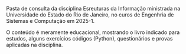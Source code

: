 Pasta de consulta da disciplina Esreuturas da Informação ministrada na Universidade do Estado do Rio de Janeiro, no curos de Engenhria de Sistemas e Computação em 2025-1. 

O conteúdo é meramente educacional, mostrando o livro indicado para estudos, alguns exercícios códigos (Python), questionários e provas aplicadas na disciplina.
